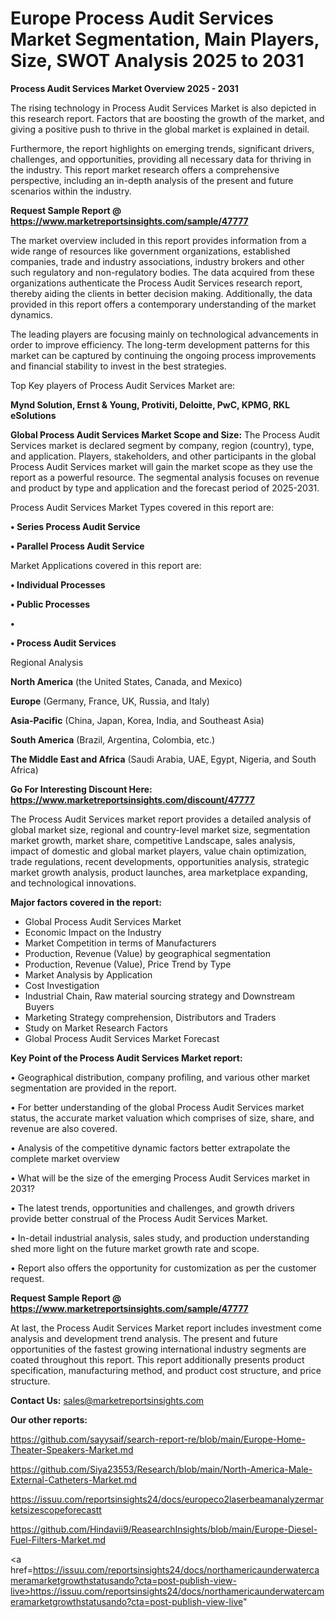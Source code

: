 # Europe Process Audit Services Market Segmentation, Main Players, Size, SWOT Analysis 2025 to 2031

<Strong> Process Audit Services Market Overview 2025 - 2031</strong>

The rising technology in Process Audit Services Market is also depicted in this research report. Factors that are boosting the growth of the market, and giving a positive push to thrive in the global market is explained in detail.

Furthermore, the report highlights on emerging trends, significant drivers, challenges, and opportunities, providing all necessary data for thriving in the industry. This report market research offers a comprehensive perspective, including an in-depth analysis of the present and future scenarios within the industry.

<strong>Request Sample Report @ <a href=https://www.marketreportsinsights.com/sample/47777>https://www.marketreportsinsights.com/sample/47777</a></strong>

The market overview included in this report provides information from a wide range of resources like government organizations, established companies, trade and industry associations, industry brokers and other such regulatory and non-regulatory bodies. The data acquired from these organizations authenticate the Process Audit Services research report, thereby aiding the clients in better decision making. Additionally, the data provided in this report offers a contemporary understanding of the market dynamics.

The leading players are focusing mainly on technological advancements in order to improve efficiency. The long-term development patterns for this market can be captured by continuing the ongoing process improvements and financial stability to invest in the best strategies.

Top Key players of Process Audit Services Market are:

<strong>Mynd Solution, Ernst & Young, Protiviti, Deloitte, PwC, KPMG, RKL eSolutions</strong>

<strong><b>Global Process Audit Services Market Scope and Size:</b></strong>
The Process Audit Services market is declared segment by company, region (country), type, and application. Players, stakeholders, and other participants in the global Process Audit Services market will gain the market scope as they use the report as a powerful resource. The segmental analysis focuses on revenue and product by type and application and the forecast period of 2025-2031.

Process Audit Services Market Types covered in this report are:

<strong>•  Series Process Audit Service

•  Parallel Process Audit Service</strong>

Market Applications covered in this report are:

<strong>•  Individual Processes

•  Public Processes

•  

•  Process Audit Services</strong> 

Regional Analysis

<strong>North America</strong> (the United States, Canada, and Mexico)

<strong>Europe</strong> (Germany, France, UK, Russia, and Italy)

<strong>Asia-Pacific</strong> (China, Japan, Korea, India, and Southeast Asia)

<strong>South America</strong> (Brazil, Argentina, Colombia, etc.)

<strong>The Middle East and Africa</strong> (Saudi Arabia, UAE, Egypt, Nigeria, and South Africa)

<strong>Go For Interesting Discount Here: <a href=https://www.marketreportsinsights.com/discount/47777>https://www.marketreportsinsights.com/discount/47777</a></strong>

The Process Audit Services market report provides a detailed analysis of global market size, regional and country-level market size, segmentation market growth, market share, competitive Landscape, sales analysis, impact of domestic and global market players, value chain optimization, trade regulations, recent developments, opportunities analysis, strategic market growth analysis, product launches, area marketplace expanding, and technological innovations.

<strong><b>Major factors covered in the report:</b></strong>
<ul>
  <li>Global Process Audit Services Market </li>
  <li>Economic Impact on the Industry</li>
  <li>Market Competition in terms of Manufacturers</li>
  <li>Production, Revenue (Value) by geographical segmentation</li>
  <li>Production, Revenue (Value), Price Trend by Type</li>
  <li>Market Analysis by Application</li>
  <li>Cost Investigation</li>
  <li>Industrial Chain, Raw material sourcing strategy and Downstream Buyers</li>
  <li>Marketing Strategy comprehension, Distributors and Traders</li>
  <li>Study on Market Research Factors</li>
  <li>Global Process Audit Services Market Forecast</li>
</ul>

<strong><b>Key Point of the Process Audit Services Market report:</b></strong>

• Geographical distribution, company profiling, and various other market segmentation are provided in the report.

• For better understanding of the global Process Audit Services market status, the accurate market valuation which comprises of size, share, and revenue are also covered.

• Analysis of the competitive dynamic factors better extrapolate the complete market overview

• What will be the size of the emerging Process Audit Services market in 2031?

• The latest trends, opportunities and challenges, and growth drivers provide better construal of the Process Audit Services Market.

• In-detail industrial analysis, sales study, and production understanding shed more light on the future market growth rate and scope.

• Report also offers the opportunity for customization as per the customer request.

<strong>Request Sample Report @ <a href=https://www.marketreportsinsights.com/sample/47777>https://www.marketreportsinsights.com/sample/47777</a></strong>

At last, the Process Audit Services Market report includes investment come analysis and development trend analysis. The present and future opportunities of the fastest growing international industry segments are coated throughout this report. This report additionally presents product specification, manufacturing method, and product cost structure, and price structure.

<strong>Contact Us:</strong>
sales@marketreportsinsights.com

<strong>Our other reports:</strong>

<a href=https://github.com/sayysaif/search-report-re/blob/main/Europe-Home-Theater-Speakers-Market.md>https://github.com/sayysaif/search-report-re/blob/main/Europe-Home-Theater-Speakers-Market.md</a>

<a href=https://github.com/Siya23553/Research/blob/main/North-America-Male-External-Catheters-Market.md>https://github.com/Siya23553/Research/blob/main/North-America-Male-External-Catheters-Market.md</a>

<a href=https://issuu.com/reportsinsights24/docs/europeco2laserbeamanalyzermarketsizescopeforecastt>https://issuu.com/reportsinsights24/docs/europeco2laserbeamanalyzermarketsizescopeforecastt</a>

<a href=https://github.com/Hindavii9/ReasearchInsights/blob/main/Europe-Diesel-Fuel-Filters-Market.md>https://github.com/Hindavii9/ReasearchInsights/blob/main/Europe-Diesel-Fuel-Filters-Market.md</a>

<a href=https://issuu.com/reportsinsights24/docs/northamericaunderwatercameramarketgrowthstatusando?cta=post-publish-view-live>https://issuu.com/reportsinsights24/docs/northamericaunderwatercameramarketgrowthstatusando?cta=post-publish-view-live</a>"
